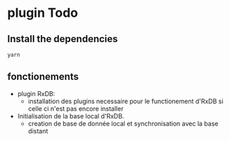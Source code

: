 # plugin Todo

## Install the dependencies

```bash
yarn
```

## fonctionements

- plugin RxDB:
  - installation des plugins necessaire pour le functionement d'RxDB si celle ci n'est pas encore installer
- Initialisation de la base local d'RxDB.
  - creation de base de donnée local et synchronisation avec la base distant
